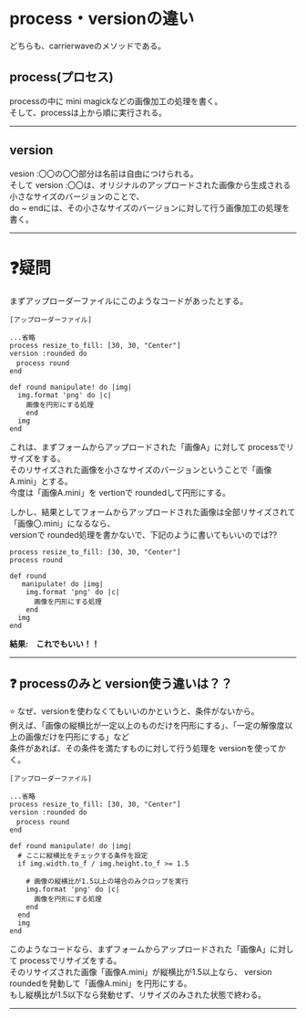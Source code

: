 # process・versionの違い
どちらも、carrierwaveのメソッドである。

## process(プロセス)
processの中に mini magickなどの画像加工の処理を書く。  
そして、processは上から順に実行される。
***

## version
vesion :〇〇の〇〇部分は名前は自由につけられる。    
そして version :〇〇は、オリジナルのアップロードされた画像から生成される小さなサイズのバージョンのことで、    
do ~ endには、その小さなサイズのバージョンに対して行う画像加工の処理を書く。  
***

# ❓疑問
まずアップローダーファイルにこのようなコードがあったとする。
~~~
[アップローダーファイル]

...省略
process resize_to_fill: [30, 30, "Center"]
version :rounded do
　process round
end

def round manipulate! do |img|
  img.format 'png' do |c|
    画像を円形にする処理
    end
  img
end
~~~
これは、まずフォームからアップロードされた「画像A」に対して processでリサイズをする。  
そのリサイズされた画像を小さなサイズのバージョンということで「画像A.mini」とする。  
今度は「画像A.mini」を vertionで roundedして円形にする。  


しかし、結果としてフォームからアップロードされた画像は全部リサイズされて「画像〇.mini」になるなら、  
versionで rounded処理を書かないで、下記のように書いてもいいのでは??
~~~
process resize_to_fill: [30, 30, "Center"]
process round

def round
   manipulate! do |img|
    img.format 'png' do |c|
      画像を円形にする処理
    end
  img
end
~~~
**結果:　これでもいい！！**
***

## ❓ processのみと version使う違いは？？
⭐️ なぜ、versionを使わなくてもいいのかというと、条件がないから。  
例えば、「画像の縦横比が一定以上のものだけを円形にする」、「一定の解像度以上の画像だけを円形にする」など  
条件があれば、その条件を満たすものに対して行う処理を versionを使ってかく。
~~~
[アップローダーファイル]

...省略
process resize_to_fill: [30, 30, "Center"]
version :rounded do
　process round
end

def round manipulate! do |img|
  # ここに縦横比をチェックする条件を設定
  if img.width.to_f / img.height.to_f >= 1.5

    # 画像の縦横比が1.5以上の場合のみクロップを実行
    img.format 'png' do |c|
      画像を円形にする処理
    end
  end
  img
end
~~~
このようなコードなら、まずフォームからアップロードされた「画像A」に対して processでリサイズをする。    
そのリサイズされた画像「画像A.mini」が縦横比が1.5以上なら、 version roundedを発動して「画像A.mini」を円形にする。  
もし縦横比が1.5以下なら発動せず、リサイズのみされた状態で終わる。
***
